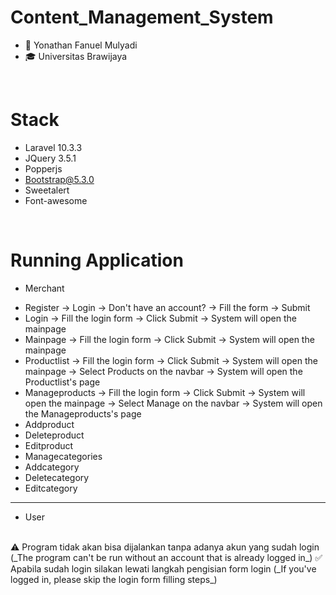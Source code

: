 # Content_Management_System

- 👨 Yonathan Fanuel Mulyadi
- 🎓 Universitas Brawijaya

<br>

# Stack
- Laravel 10.3.3
- JQuery 3.5.1
- Popperjs
- Bootstrap@5.3.0
- Sweetalert
- Font-awesome

<br>

# Running Application
- Merchant
* Register
-> Login -> Don't have an account? -> Fill the form -> Submit
* Login
-> Fill the login form -> Click Submit -> System will open the mainpage
* Mainpage
-> Fill the login form -> Click Submit -> System will open the mainpage
* Productlist
-> Fill the login form -> Click Submit -> System will open the mainpage -> Select Products on the navbar -> System will open the Productlist's page
* Manageproducts
-> Fill the login form -> Click Submit -> System will open the mainpage -> Select Manage on the navbar -> System will open the Manageproducts's page
* Addproduct
* Deleteproduct
* Editproduct
* Managecategories
* Addcategory
* Deletecategory
* Editcategory
<hr>

- User
<br>
⚠️ Program tidak akan bisa dijalankan tanpa adanya akun yang sudah login (_The program can't be run without an account that is already logged in_)
✅ Apabila sudah login silakan lewati langkah pengisian form login (_If you've logged in, please skip the login form filling steps_)
